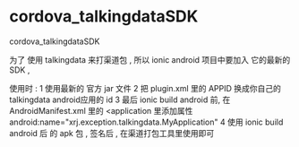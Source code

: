 # cordova_talkingdataSDK
cordova_talkingdataSDK 
 
 
 为了 使用 talkingdata 来打渠道包 , 所以   ionic android 项目中要加入 它的最新的 SDK , 
 
 使用时 : 
 1 使用最新的 官方 jar 文件 
 2 把 plugin.xml 里的 APPID 换成你自己的 talkingdata android应用的 id
 3 最后 ionic build android 前, 在 AndroidManifest.xml 里的 <application 里添加属性 android:name="xrj.exception.talkingdata.MyApplication"
 4 使用 ionic build android 后 的 apk 包 , 签名后 , 在渠道打包工具里使用即可 
